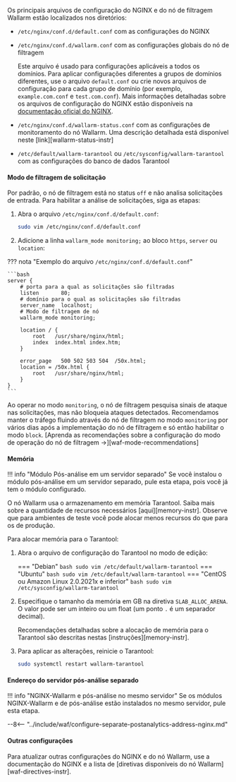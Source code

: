 Os principais arquivos de configuração do NGINX e do nó de filtragem Wallarm estão localizados nos diretórios:

* `/etc/nginx/conf.d/default.conf` com as configurações do NGINX
* `/etc/nginx/conf.d/wallarm.conf` com as configurações globais do nó de filtragem

    Este arquivo é usado para configurações aplicáveis ​​a todos os domínios. Para aplicar configurações diferentes a grupos de domínios diferentes, use o arquivo `default.conf` ou crie novos arquivos de configuração para cada grupo de domínio (por exemplo, `example.com.conf` e `test.com.conf`). Mais informações detalhadas sobre os arquivos de configuração do NGINX estão disponíveis na [documentação oficial do NGINX](https://nginx.org/en/docs/beginners_guide.html).
* `/etc/nginx/conf.d/wallarm-status.conf` com as configurações de monitoramento do nó Wallarm. Uma descrição detalhada está disponível neste [link][wallarm-status-instr]
* `/etc/default/wallarm-tarantool` ou `/etc/sysconfig/wallarm-tarantool` com as configurações do banco de dados Tarantool

#### Modo de filtragem de solicitação

Por padrão, o nó de filtragem está no status `off` e não analisa solicitações de entrada. Para habilitar a análise de solicitações, siga as etapas:

1. Abra o arquivo `/etc/nginx/conf.d/default.conf`:

    ```bash
    sudo vim /etc/nginx/conf.d/default.conf
    ```
2. Adicione a linha `wallarm_mode monitoring;` ao bloco `https`, `server` ou `location`:

??? nota "Exemplo do arquivo `/etc/nginx/conf.d/default.conf`"

    ```bash
    server {
        # porta para a qual as solicitações são filtradas
        listen       80;
        # domínio para o qual as solicitações são filtradas
        server_name  localhost;
        # Modo de filtragem de nó
        wallarm_mode monitoring;

        location / {
            root   /usr/share/nginx/html;
            index  index.html index.htm;
        }

        error_page   500 502 503 504  /50x.html;
        location = /50x.html {
            root   /usr/share/nginx/html;
        }
    }
    ```

Ao operar no modo `monitoring`, o nó de filtragem pesquisa sinais de ataque nas solicitações, mas não bloqueia ataques detectados. Recomendamos manter o tráfego fluindo através do nó de filtragem no modo `monitoring` por vários dias após a implementação do nó de filtragem e só então habilitar o modo `block`. [Aprenda as recomendações sobre a configuração do modo de operação do nó de filtragem →][waf-mode-recommendations]

#### Memória

!!! info "Módulo Pós-análise em um servidor separado"
    Se você instalou o módulo pós-análise em um servidor separado, pule esta etapa, pois você já tem o módulo configurado.

O nó Wallarm usa o armazenamento em memória Tarantool. Saiba mais sobre a quantidade de recursos necessários [aqui][memory-instr]. Observe que para ambientes de teste você pode alocar menos recursos do que para os de produção.

Para alocar memória para o Tarantool:

1. Abra o arquivo de configuração do Tarantool no modo de edição:

    === "Debian"
        ``` bash
        sudo vim /etc/default/wallarm-tarantool
        ```
    === "Ubuntu"
        ``` bash
        sudo vim /etc/default/wallarm-tarantool
        ```
    === "CentOS ou Amazon Linux 2.0.2021x e inferior"
        ``` bash
        sudo vim /etc/sysconfig/wallarm-tarantool
        ```
2. Especifique o tamanho da memória em GB na diretiva `SLAB_ALLOC_ARENA`. O valor pode ser um inteiro ou um float (um ponto `.` é um separador decimal).

    Recomendações detalhadas sobre a alocação de memória para o Tarantool são descritas nestas [instruções][memory-instr]. 
3. Para aplicar as alterações, reinicie o Tarantool:

    ```bash
    sudo systemctl restart wallarm-tarantool
    ```

#### Endereço do servidor pós-análise separado

!!! info "NGINX-Wallarm e pós-análise no mesmo servidor"
    Se os módulos NGINX-Wallarm e de pós-análise estão instalados no mesmo servidor, pule esta etapa.

--8<-- "../include/waf/configure-separate-postanalytics-address-nginx.md"

#### Outras configurações

Para atualizar outras configurações do NGINX e do nó Wallarm, use a documentação do NGINX e a lista de [diretivas disponíveis do nó Wallarm][waf-directives-instr].
